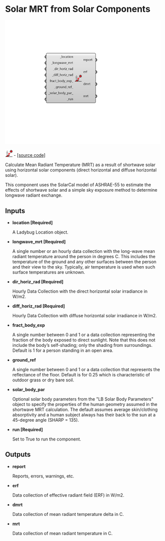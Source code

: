 # Solar MRT from Solar Components

![](../../.gitbook/assets/Solar_MRT_from_Solar_Components.png)

![](../../.gitbook/assets/Solar_MRT_from_Solar_Components%20%281%29.png) - [\[source code\]](https://github.com/ladybug-tools/ladybug-grasshopper/blob/master/ladybug_grasshopper/src//LB%20Solar%20MRT%20from%20Solar%20Components.py)

Calculate Mean Radiant Temperature \(MRT\) as a result of shortwave solar using horizontal solar components \(direct horizontal and diffuse horizontal solar\).

This component uses the SolarCal model of ASHRAE-55 to estimate the effects of shortwave solar and a simple sky exposure method to determine longwave radiant exchange.

## Inputs

* **location \[Required\]**

  A Ladybug Location object. 

* **longwave\_mrt \[Required\]**

  A single number or an hourly data collection with the long-wave mean radiant temperature around the person in degrees C. This includes the temperature of the ground and any other surfaces between the person and their view to the sky. Typically, air temperature is used when such surface temperatures are unknown. 

* **dir\_horiz\_rad \[Required\]**

  Hourly Data Collection with the direct horizontal solar irradiance in W/m2. 

* **diff\_horiz\_rad \[Required\]**

  Hourly Data Collection with diffuse horizontal solar irradiance in W/m2. 

* **fract\_body\_exp**

  A single number between 0 and 1 or a data collection representing the fraction of the body exposed to direct sunlight. Note that this does not include the body’s self-shading; only the shading from surroundings. Default is 1 for a person standing in an open area. 

* **ground\_ref**

  A single number between 0 and 1 or a data collection that represents the reflectance of the floor. Default is for 0.25 which is characteristic of outdoor grass or dry bare soil. 

* **solar\_body\_par**

  Optional solar body parameters from the "LB Solar Body Parameters" object to specify the properties of the human geometry assumed in the shortwave MRT calculation. The default assumes average skin/clothing absorptivity and a human subject always has their back to the sun at a 45-degree angle \(SHARP = 135\). 

* **run \[Required\]**

  Set to True to run the component. 

## Outputs

* **report**

  Reports, errors, warnings, etc. 

* **erf**

  Data collection of effective radiant field \(ERF\) in W/m2. 

* **dmrt**

  Data collection of mean radiant temperature delta in C. 

* **mrt**

  Data collection of mean radiant temperature in C. 

